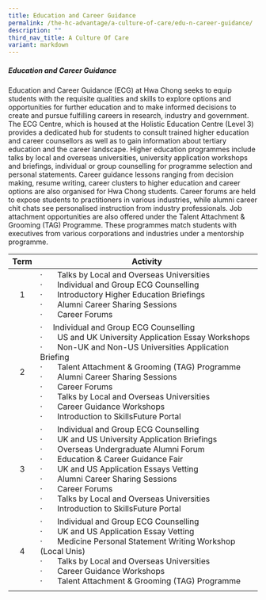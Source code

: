 ```yaml
---
title: Education and Career Guidance
permalink: /the-hc-advantage/a-culture-of-care/edu-n-career-guidance/
description: ""
third_nav_title: A Culture Of Care
variant: markdown
---
```

##### Education and Career Guidance

Education and Career Guidance (ECG) at Hwa Chong seeks to equip students with the requisite qualities and skills to explore options and opportunities for further education and to make informed decisions to create and pursue fulfilling careers in research, industry and government. The ECG Centre, which is housed at the Holistic Education Centre (Level 3) provides a dedicated hub for students to consult trained higher education and career counsellors as well as to gain information about tertiary education and the career landscape. Higher education programmes include talks by local and overseas universities, university application workshops and briefings, individual or group counselling for programme selection and personal statements. Career guidance lessons ranging from decision making, resume writing, career clusters to higher education and career options are also organised for Hwa Chong students. Career forums are held to expose students to practitioners in various industries, while alumni career chit chats see personalised instruction from industry professionals. Job attachment opportunities are also offered under the Talent Attachment &amp; Grooming (TAG) Programme. These programmes match students with executives from various corporations and industries under a mentorship programme.

| **Term**  | **Activity**  |
|:-:|---|
| 1  |  · &nbsp; &nbsp; &nbsp; Talks by Local and Overseas Universities<br>· &nbsp; &nbsp; &nbsp; Individual and Group ECG Counselling<br>· &nbsp; &nbsp; &nbsp; Introductory Higher Education Briefings<br> · &nbsp; &nbsp; &nbsp; Alumni Career Sharing Sessions<br>· &nbsp; &nbsp; &nbsp; Career Forums  |
| 2  | · &nbsp; &nbsp; Individual and Group ECG Counselling<br>· &nbsp; &nbsp; &nbsp; US and UK University Application Essay Workshops<br>· &nbsp; &nbsp; &nbsp; Non-UK and Non-US Universities Application Briefing<br>· &nbsp; &nbsp; &nbsp; Talent Attachment &amp; Grooming (TAG) Programme<br>· &nbsp; &nbsp; &nbsp; Alumni Career Sharing Sessions<br>· &nbsp; &nbsp; &nbsp; Career Forums<br>· &nbsp; &nbsp; &nbsp; Talks by Local and Overseas Universities<br>· &nbsp; &nbsp; &nbsp; Career Guidance Workshops<br>· &nbsp; &nbsp; &nbsp; Introduction to SkillsFuture Portal  |
| 3  | · &nbsp; &nbsp; &nbsp; Individual and Group ECG Counselling<br>· &nbsp; &nbsp; &nbsp; UK and US University Application Briefings<br>· &nbsp; &nbsp; &nbsp; Overseas Undergraduate Alumni Forum<br>· &nbsp; &nbsp; &nbsp; Education &amp; Career Guidance Fair&nbsp;<br>· &nbsp; &nbsp; &nbsp; UK and US Application Essays Vetting<br>· &nbsp; &nbsp; &nbsp; Alumni Career Sharing Sessions<br>· &nbsp; &nbsp; &nbsp; Career Forums<br>· &nbsp; &nbsp; &nbsp; Talks by Local and Overseas Universities<br>· &nbsp; &nbsp; &nbsp; Introduction to SkillsFuture Portal  |
| 4  |  · &nbsp; &nbsp; &nbsp; Individual and Group ECG Counselling<br>· &nbsp; &nbsp; &nbsp; UK and US Application Essay Vetting<br>· &nbsp; &nbsp; &nbsp; Medicine Personal Statement Writing Workshop (Local Unis)<br>· &nbsp; &nbsp; &nbsp; Talks by Local and Overseas Universities<br>· &nbsp; &nbsp; &nbsp; Career Guidance Workshops<br>· &nbsp; &nbsp; &nbsp; Talent Attachment &amp; Grooming (TAG) Programme |
|   |   |